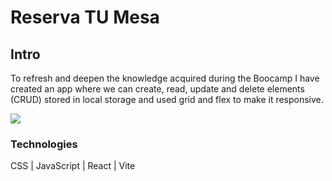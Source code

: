 # Reserva TU Mesa

## Intro

To refresh and deepen the knowledge acquired during the Boocamp I have created an app where we can create, read, update and delete elements (CRUD) stored in local storage and used grid and flex to make it responsive.

![](https://media.giphy.com/media/l2Je90ObezOtBdty8/giphy.gif) 


### Technologies

CSS | JavaScript | React | Vite

